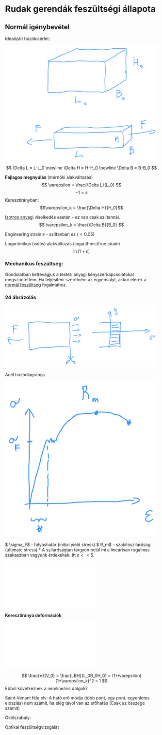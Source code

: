 # Rudak gerendák feszültségi állapota

## Normál igénybevétel
Idealizált húzókísérlet:

![](img/584fbcfc-3c56-97ab-9232-0e2738f4db0c.svg)

$$ \Delta L = L-L_0 \newline
    \Delta H = H-H_0 \newline
    \Delta B = B-B_0 $$

**Fajlagos megnyúlás** (mérnöki alakváltozás)
$$ \varepsilon = \frac{\Delta L}{L_0} $$
$$ -1 < \varepsilon $$
Keresztirányban:
 $$\varepsilon_k = \frac{\Delta H}{H_0}$$

[Izotrop anyagi](izotrop.md) viselkedés esetén - ez van csak sziltannál.
$$ \varepsilon_k = \frac{\Delta B}{B_0} $$


Engineering strain $\varepsilon$ - sziltanban ez $(< 0.05)$

Logaritmikus (valós) alakváltozás (logarithmic/true strain) $$\ln[1+\varepsilon]$$

### Mechanikus feszültség: 
Gondolatban kettévágjuk a testet: anyagi kényszerkapcsolatokat megszüntettem. Ha teljesíteni szeretném az egyensúlyt, akkor elérek a [normál feszültség](normal-feszultseg.md) fogalmához.

### 2d ábrázolás

![](img/58cc8f5f-2986-bbbf-561c-e7ecdd444d1e.svg)

Acél húzódiagramja

![](img/feae3fb5-a5de-93b2-4631-d2cbf047e0f8.svg)

$ \sigma_F$ - folyáshatár (initial yield stress)
$ R_m$ - szakítószilárdság (ultimate stress)
\* A szilárdságtan tárgyon belül mi a lineárisan rugalmas szakaszban vagyunk érdekeltek. Itt $\varepsilon << 5%$.

![Egyszerű Hooke törvény](egyszeru-hooke-torveny.md)

**Keresztirányú deformációk**

![$\nu$: Poisson-tényező](poisson-tenyezo.md)


$$ \frac{V}{V_0} = \frac{LBH}{L_0B_0H_0} = (1+\varepsilon)(1+\varepsilon_k)^2 = 1 $$
Ebből következnek a nemlineáris dolgok?

Saint-Venant féle elv: A ható erő módja (több pont, egy pont, egyenletes eloszlás) nem számít, ha elég távol van az erőhatás (Csak az összege számít)

Ökölszabály: 



Optikai feszültségvizsgálat